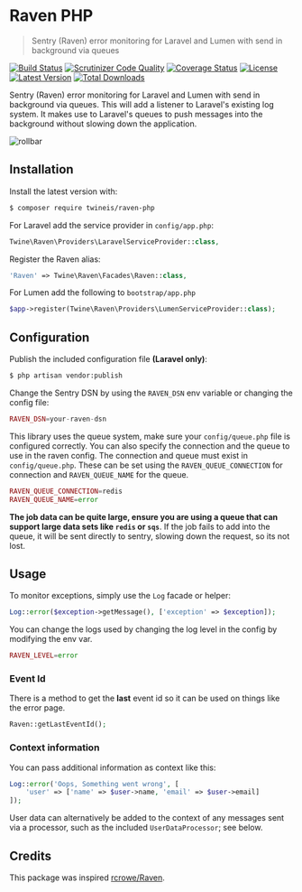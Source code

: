 Raven PHP
=============

> Sentry (Raven) error monitoring for Laravel and Lumen with send in background via queues

[![Build Status](http://img.shields.io/travis/twineis/raven-php/master.svg?style=flat-square)](https://travis-ci.org/twineis/raven-php)
[![Scrutinizer Code Quality](http://img.shields.io/scrutinizer/g/twineis/raven-php/master.svg?style=flat-square)](https://scrutinizer-ci.com/g/twineis/raven-php/)
[![Coverage Status](https://img.shields.io/scrutinizer/coverage/g/twineis/raven-php/master.svg?style=flat-square)](https://scrutinizer-ci.com/g/twineis/raven-php/code-structure/master)
[![License](http://img.shields.io/badge/license-MIT-brightgreen.svg?style=flat-square)](http://www.opensource.org/licenses/MIT)
[![Latest Version](http://img.shields.io/packagist/v/twineis/raven-php.svg?style=flat-square)](https://packagist.org/packages/twineis/raven-php)
[![Total Downloads](https://img.shields.io/packagist/dt/twineis/raven-php.svg?style=flat-square)](https://packagist.org/packages/twineis/raven-php)

Sentry (Raven) error monitoring for Laravel and Lumen with send in background via queues. This will add a listener to Laravel's existing log system. It makes use to Laravel's queues to push messages into the background without slowing down the application.

![rollbar](https://www.getsentry.com/_static/getsentry/images/hero.png)

## Installation

Install the latest version with:

```bash
$ composer require twineis/raven-php
```

For Laravel add the service provider in `config/app.php`:

```php
Twine\Raven\Providers\LaravelServiceProvider::class,
```

Register the Raven alias:

```php
'Raven' => Twine\Raven\Facades\Raven::class,
```

For Lumen add the following to `bootstrap/app.php`

```php
$app->register(Twine\Raven\Providers\LumenServiceProvider::class);
```

## Configuration

Publish the included configuration file **(Laravel only)**:

```bash
$ php artisan vendor:publish
```

Change the Sentry DSN by using the `RAVEN_DSN` env variable or changing the config file:

```php
RAVEN_DSN=your-raven-dsn
```

This library uses the queue system, make sure your `config/queue.php` file is configured correctly. You can also specify the connection and the queue to use in the raven config. The connection and queue must exist in `config/queue.php`. These can be set using the `RAVEN_QUEUE_CONNECTION` for connection and `RAVEN_QUEUE_NAME` for the queue.

```php
RAVEN_QUEUE_CONNECTION=redis
RAVEN_QUEUE_NAME=error
```

**The job data can be quite large, ensure you are using a queue that can support large data sets like `redis` or `sqs`**.
If the job fails to add into the queue, it will be sent directly to sentry, slowing down the request, so its not lost.

## Usage

To monitor exceptions, simply use the `Log` facade or helper:

```php
Log::error($exception->getMessage(), ['exception' => $exception]);
```

You can change the logs used by changing the log level in the config by modifying the env var.

```php	
RAVEN_LEVEL=error
```

### Event Id

There is a method to get the **last** event id so it can be used on things like the error page.

```php
Raven::getLastEventId();
```

### Context information

You can pass additional information as context like this:

```php
Log::error('Oops, Something went wrong', [
    'user' => ['name' => $user->name, 'email' => $user->email]
]);
```

User data can alternatively be added to the context of any messages sent via a processor, such as the included `UserDataProcessor`; see below.

## Credits

This package was inspired [rcrowe/Raven](https://github.com/rcrowe/Raven).
